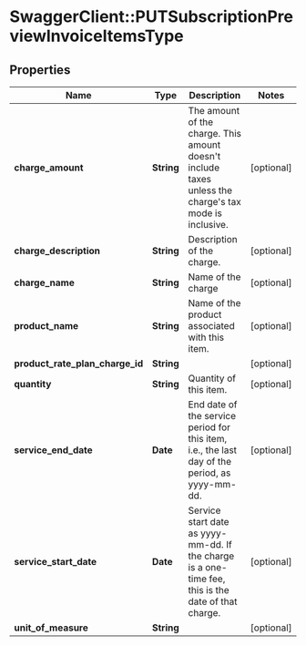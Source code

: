 # SwaggerClient::PUTSubscriptionPreviewInvoiceItemsType

## Properties
Name | Type | Description | Notes
------------ | ------------- | ------------- | -------------
**charge_amount** | **String** | The amount of the charge. This amount doesn&#39;t include taxes unless the charge&#39;s tax mode is inclusive.  | [optional] 
**charge_description** | **String** | Description of the charge.  | [optional] 
**charge_name** | **String** | Name of the charge  | [optional] 
**product_name** | **String** | Name of the product associated with this item.  | [optional] 
**product_rate_plan_charge_id** | **String** |  | [optional] 
**quantity** | **String** | Quantity of this item.  | [optional] 
**service_end_date** | **Date** | End date of the service period for this item, i.e., the last day of the period, as yyyy-mm-dd.  | [optional] 
**service_start_date** | **Date** | Service start date as yyyy-mm-dd. If the charge is a one-time fee, this is the date of that charge.  | [optional] 
**unit_of_measure** | **String** |  | [optional] 


